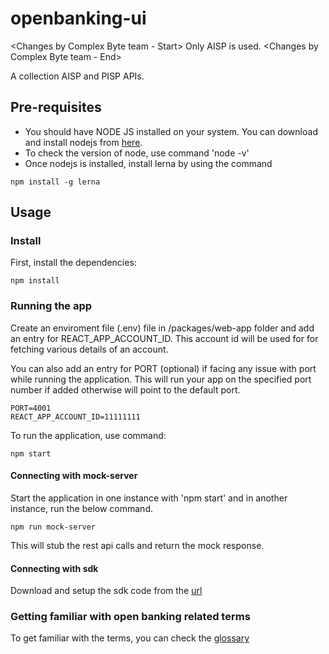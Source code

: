 openbanking-ui
==============
<Changes by Complex Byte team - Start>
	Only AISP is used.
<Changes by Complex Byte team - End>

A collection AISP and PISP APIs.

Pre-requisites
--------------

* You should have NODE JS installed on your system. You can download and install nodejs from [here](https://nodejs.org/en/download/).
* To check the version of node, use command 'node -v'
* Once nodejs is installed, install lerna by using the command

``` nowrap
npm install -g lerna
```

Usage
-----

### Install

First, install the dependencies:

``` nowrap
npm install
```

### Running the app

Create an enviroment file (.env) file in /packages/web-app folder and add an entry for REACT_APP_ACCOUNT_ID. This account id will be used for for fetching various details of an account.

You can also add an entry for PORT (optional) if facing any issue with port while running the application. This will run your app on the specified port number if added otherwise will point to the default port. 

``` nowrap
PORT=4001
REACT_APP_ACCOUNT_ID=11111111
```
To run the application, use command:

``` nowrap
npm start
```

#### Connecting with mock-server

Start the application in one instance with 'npm start' and in another instance, run the below command.

``` nowrap
npm run mock-server
```

This will stub the rest api calls and return the mock response.

#### Connecting with sdk

Download and setup the sdk code from the [url](https://github.com/Complex-bytes/openbanking-java-sdk)

### Getting familiar with open banking related terms

To get familiar with the terms, you can check the [glossary](https://bankofapis.com/glossary)